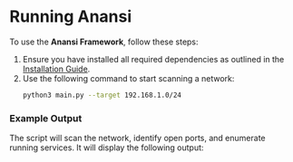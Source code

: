 # Running Anansi

To use the **Anansi Framework**, follow these steps:

1. Ensure you have installed all required dependencies as outlined in the [Installation Guide](../installation/setup.md).
2. Use the following command to start scanning a network:
   ```bash
   python3 main.py --target 192.168.1.0/24
   ```

### Example Output

The script will scan the network, identify open ports, and enumerate running services. It will display the following output: